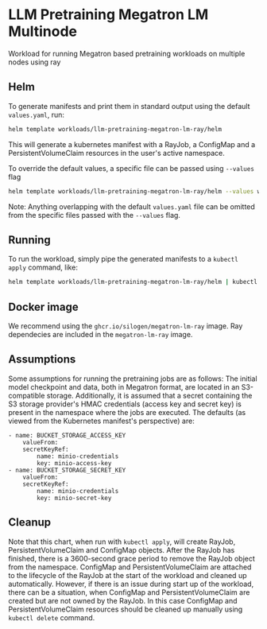 # LLM Pretraining Megatron LM Multinode
Workload for running Megatron based pretraining workloads on multiple nodes using ray

## Helm

To generate manifests and print them in standard output using the default `values.yaml`, run:
```bash
helm template workloads/llm-pretraining-megatron-lm-ray/helm
```


This will generate a kubernetes manifest with a RayJob, a ConfigMap and a PersistentVolumeClaim resources in the user's active namespace.

To override the default values, a specific file can be passed using `--values` flag
```bash
helm template workloads/llm-pretraining-megatron-lm-ray/helm --values workloads/llm-pretraining-megatron-lm-ray/helm/overrides/values-llama-8b-2x2-4ddp.yaml
```

Note:
Anything overlapping with the default `values.yaml` file can be omitted from the specific files passed with the `--values` flag.

## Running

To run the workload, simply pipe the generated manifests to a `kubectl apply` command, like:

```bash
helm template workloads/llm-pretraining-megatron-lm-ray/helm | kubectl apply -f -
```

## Docker image

We recommend using the `ghcr.io/silogen/megatron-lm-ray` image. Ray dependecies are  included in the `megatron-lm-ray` image.

## Assumptions

Some assumptions for running the pretraining jobs are as follows: The initial model checkpoint and data, both in Megatron format, are located in an S3-compatible storage. Additionally, it is assumed that a secret containing the S3 storage provider's HMAC credentials (access key and secret key) is present in the namespace where the jobs are executed. The defaults (as viewed from the Kubernetes manifest's perspective) are:

```
- name: BUCKET_STORAGE_ACCESS_KEY
    valueFrom:
    secretKeyRef:
        name: minio-credentials
        key: minio-access-key
- name: BUCKET_STORAGE_SECRET_KEY
    valueFrom:
    secretKeyRef:
        name: minio-credentials
        key: minio-secret-key
```

## Cleanup

Note that this chart, when run with `kubectl apply`, will create RayJob, PersistentVolumeClaim and ConfigMap objects. After the RayJob has finished, there is a 3600-second grace period to remove the RayJob object from the namespace. ConfigMap and PersistentVolumeClaim are attached to the lifecycle of the RayJob at the start of the workload and cleaned up automatically. However, if there is an issue during start up of the workload, there can be a situation, when ConfigMap and PersistentVolumeClaim are created but are not owned by the RayJob. In this case ConfigMap and PersistentVolumeClaim resources should be cleaned up manually using `kubectl delete` command.
